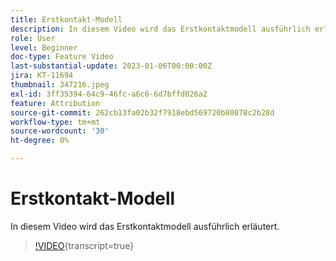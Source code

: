 ```yaml
---
title: Erstkontakt-Modell
description: In diesem Video wird das Erstkontaktmodell ausführlich erläutert.
role: User
level: Beginner
doc-type: Feature Video
last-substantial-update: 2023-01-06T00:00:00Z
jira: KT-11694
thumbnail: 347216.jpeg
exl-id: 3ff35394-64c9-46fc-a6c6-6d7bffd026a2
feature: Attribution
source-git-commit: 262cb13fa02b32f7918ebd569720b80078c2b28d
workflow-type: tm+mt
source-wordcount: '30'
ht-degree: 0%

---
```


# Erstkontakt-Modell

In diesem Video wird das Erstkontaktmodell ausführlich erläutert.

>[!VIDEO](https://video.tv.adobe.com/v/347216/?learn=on){transcript=true}
